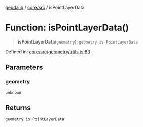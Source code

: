 [geodalib](../../../modules.md) / [core/src](../index.md) / isPointLayerData

# Function: isPointLayerData()

> **isPointLayerData**(`geometry`): `geometry is PointLayerData`

Defined in: [core/src/geometry/utils.ts:83](https://github.com/GeoDaCenter/geoda-lib/blob/dd0b55e88e7fa62fd12212664ac5233e391d8b71/js/packages/core/src/geometry/utils.ts#L83)

## Parameters

### geometry

`unknown`

## Returns

`geometry is PointLayerData`
